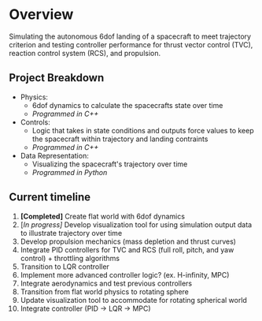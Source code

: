 # Overview 
Simulating the autonomous 6dof landing of a spacecraft to meet trajectory criterion and testing controller performance for thrust vector control (TVC), reaction control system (RCS), and propulsion.

## Project Breakdown
- Physics:
  - 6dof dynamics to calculate the spacecrafts state over time
  - _Programmed in C++_
- Controls:
  - Logic that takes in state conditions and outputs force values to keep the spacecraft within trajectory and landing contraints
  - _Programmed in C++_  
- Data Representation:
  - Visualizing the spacecraft's trajectory over time
  - _Programmed in Python_

## Current timeline
1) **[Completed]** Create flat world with 6dof dynamics
2) [_In progress]_ Develop visualization tool for using simulation output data to illustrate trajectory over time
3) Develop propulsion mechanics (mass depletion and thrust curves)
4) Integrate PID controllers for TVC and RCS (full roll, pitch, and yaw control) + throttling algorithms
5) Transition to LQR controller
6) Implement more advanced controller logic? (ex. H-infinity, MPC)
7) Integrate aerodynamics and test previous controllers
8) Transition from flat world physics to rotating sphere
9) Update visualization tool to accommodate for rotating spherical world 
10) Integrate controller (PID -> LQR -> MPC)
 

